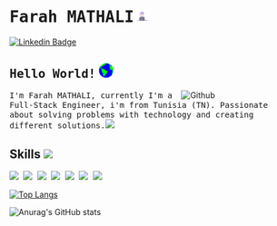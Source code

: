 # <samp>Farah MATHALI</samp><img src="https://github.com/Farah-Ma/Farah-Ma/blob/master/assets/developer_girl.gif" width="30px">
[![Linkedin Badge](https://img.shields.io/badge/LinkedIn-%230077B5.svg?&style=flat-square&logo=linkedin&logoColor=white&color=071A2C&link=https://www.linkedin.com/in/farah-mathali-79a97b58)](https://www.linkedin.com/in/farah-mathali-79a97b58)

## <samp>Hello World!</samp> <img src="https://github.com/Farah-Ma/Farah-Ma/blob/master/assets/earth.gif" width="26">
<img width="40%" align="right" alt="Github" src="https://raw.githubusercontent.com/onimur/.github/master/.resources/git-header.svg" />

<samp>I'm Farah MATHALI, currently I'm a Full-Stack Engineer, i'm from Tunisia (TN).
  Passionate about solving problems with technology and creating different solutions.</samp><img src="https://media.giphy.com/media/WUlplcMpOCEmTGBtBW/giphy.gif" width="24">

<h2> Skills <img src = "https://media2.giphy.com/media/QssGEmpkyEOhBCb7e1/giphy.gif?cid=ecf05e47a0n3gi1bfqntqmob8g9aid1oyj2wr3ds3mg700bl&rid=giphy.gif" width = 32px> </h2>
<samp> 
   <img width ='32px' src ='https://raw.githubusercontent.com/rahulbanerjee26/githubAboutMeGenerator/main/icons/java.svg'/>
   <img width ='32px' src ='https://raw.githubusercontent.com/rahulbanerjee26/githubAboutMeGenerator/main/icons/spring.svg'/>  
   <img width ='32px' src ='https://raw.githubusercontent.com/rahulbanerjee26/githubAboutMeGenerator/main/icons/javascript.svg'/>
   <img width ='32px' src ='https://raw.githubusercontent.com/rahulbanerjee26/githubAboutMeGenerator/main/icons/typescript.svg'/>
   <img width ='32px' src ='https://raw.githubusercontent.com/rahulbanerjee26/githubAboutMeGenerator/main/icons/angularjs.svg'/> 
   <img width ='32px' src ='https://raw.githubusercontent.com/rahulbanerjee26/githubAboutMeGenerator/main/icons/css.svg'/> 
   <img width ='32px' src ='https://raw.githubusercontent.com/rahulbanerjee26/githubAboutMeGenerator/main/icons/html.svg'/> </samp>

[![Top Langs](https://github-readme-stats.vercel.app/api/top-langs/?username=Farah-Ma&layout=compact&theme=dracula)](https://github.com/fabriciocunhauk/github-readme-stats)


![Anurag's GitHub stats](https://github-readme-stats.vercel.app/api?username=Farah-Ma&show_icons=true&theme=dracula)




<!--
**Farah-Ma/Farah-Ma** is a ✨ _special_ ✨ repository because its `README.md` (this file) appears on your GitHub profile.

Here are some ideas to get you started:

- 🔭 I’m currently working on ...
- 🌱 I’m currently learning ...
- 👯 I’m looking to collaborate on ...
- 🤔 I’m looking for help with ...
- 💬 Ask me about ...
- 📫 How to reach me: ...
- 😄 Pronouns: ...
- ⚡ Fun fact: ...
-->
